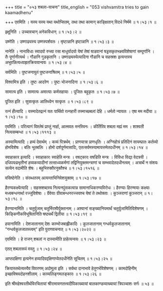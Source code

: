 +++
title = "०५३ शबला-याचना"
title_english = "053 vishvamitra tries to gain kaamadhenu"

+++
एवमिति । यस्य यस्य यथा यथोप्सितम्, तथा तथा कामान् काङ्क्षितान् विदधे निर्ममे  ॥  १।५३।१ ॥   

  

इक्षूनिति । उच्चावचान् अनेकविधान्  ॥  १।५३।२ ॥   

  

उष्णेति । उष्णाढ्यस्य उष्णस्पर्शवतः । मृष्टान्नानि इष्टान्नानि  ॥  १।५३।३ ॥   

  

नानेति । नानाविधाः स्वादवो रुच्या रसा माधुर्यादयो येषां तेषां षाडवानां षड्रसकृतभक्ष्यविशेषाणां सम्पूर्णानि । तैः पूर्णानीत्यर्थ । गौडानि गुडकृतानि । उष्णाढ्यस्येत्यादिना गौडानि च सहस्रशः इत्यन्तस्य अभूवन्नित्यध्याहृतक्रिययान्वयः  ॥  १।५३।४ ॥   

  

सर्वमिति । पुष्टजनायुतं पुष्टजनाश्रितम्  ॥  १।५३।५ ॥   

  

विश्वामित्र इति । तुष्टः आदरेण । पुष्टः भोजनादिना  ॥  १।५३।६ ॥   

  

सामात्य इति । सामात्यः अमात्याः कर्मसहायाः । पूजितः बहूकृतः  ॥  १।५३।७ ॥   

  

पूजित इति । सुसत्कृतः आतिथ्येन सत्कृतः  ॥  १।५३।८९ ॥   

  

रत्नं हीत्यादि । यस्मादेतद्रत्नं यतः पार्थिवो रत्नहारी तस्माच्छबलां देहि । धर्मतो न्यायतः । एषा मम मदीया  ॥  १।५३।१० ॥   

  

एवमिति । परित्यागं विश्लेषं प्राप्तुं नार्हा, आत्मवतः मनस्विनः । कीर्तिरिव शबला मह्यं मम । शाश्वती नित्यसम्बन्धा  ॥  १।५३।१११३ ॥   

  

अस्यामित्यादि । हव्यं देवार्थम् । कव्यं पित्रर्थम् । प्राणयात्रा प्राणधृतिः । अग्निहोत्रं प्रतिदिनं सायम्प्रातः कर्तव्यो होमविशेषः । बलिः भूतबलिः । होमो दर्शपूर्णमासादिः, एतत्सर्वमस्यामायत्तमेतदधीनम्  ॥  १।५३।१४ ॥   

  

स्वाहाकार इत्यादि । स्वाहाकारः स्वाहेति मन्त्रः । वषट्कारः वषडिति मन्त्रः । विविधा विद्या वेदत्रयी । दधिपयःप्रभृतीनां हव्यकव्यादीनां तत्साध्यकर्मणां तद्विनियुक्तमन्त्राणां च सम्भवादेतदधीनत्वम् । अत्रार्थे न संशयः सत्येन वदामीति शेषः । बहुभिरुक्तैरनुक्तैश्च  ॥  १।५३।१५१६ ॥   

  

वसिष्ठेनेति । संरब्धतरम् अत्यन्ताभिनिवेशयुक्तम्  ॥  १।५३।१७ ॥   

  

हैरण्यकक्ष्येत्यादि । सहस्रशब्दस्य नित्यनपुंसकत्वान्न सामानाधिकरण्यविरोधः । हैरण्याः हिरण्मयाः कक्ष्याः मध्यबन्धनार्था रज्जुविशेषाः । ग्रैवेयाः ग्रीवाबन्धनरज्जवश्च येषां ते तथोक्ताः । कुञ्जराणां कुञ्जरान्  ॥  १।५३।१८ ॥   

  

हैरण्यानामिति । चतुर्युजाम् चतुर्भिरश्वैर्युक्तानाम् । अश्वानां सङ्ख्यानियमार्थं चतुर्युजामितिविशेषणम् । किङ्किणीकविभूषितानिति षष्ठ्यर्थे द्वितीया  ॥  १।५३।१९ ॥   

  

हयानामिति । देशजातानाम् देशः काम्भोजबाह्लीकादिः । कुलजातानाम् गन्धर्वकुलजातानाम् "गन्धर्वकुलजातस्त्वम्" इति पुराणवचनात्  ॥  १।५३।२०२२ ॥   

  

एवमिति । हे राजन् शबलां न दास्यामीति प्राहेत्यन्वयः  ॥  १।५३।२३ ॥   

  

एतत् शबलारूपं वस्तु  ॥  १।५३।२४ ॥   

  

आप्तदक्षिणा इत्यनेन हव्यादिवद्दक्षिणाप्येतदधीनेति सूचितम्  ॥  १।५३।२५ ॥   

  

क्रियास्तथेत्यस्यैव विवरणम् अदोमूला इति । सर्वथा दानाभावे हेतुगर्भविशेषणम् । कामदोहिनीम् इच्छाविषयदोहनशीलाम् । काव्यलिङ्गमलङ्कारः  ॥  १।५३।२६ ॥   

  

इति श्रीमहेश्वरतीर्थविरचितायां श्रीरामायणतत्त्वदीपिकाख्यायां बालकाण्डव्याख्यायां त्रिपञ्चाशः सर्गः  ॥  ५३  ॥   

  

  

